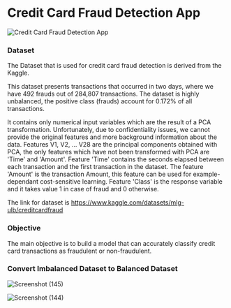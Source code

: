 # Credit Card Fraud Detection App

![Credit Card Fraud Detection App](https://github.com/AmandeepkaurCSE/CreditCard/assets/64351796/03b1da68-98cb-4ac5-81cc-3bb1c58d3f06)

### Dataset
The Dataset that is used for credit card fraud detection is derived from the Kaggle.

This dataset presents transactions that occurred in two days, where we have 492 frauds out of 284,807 transactions. The dataset is highly unbalanced, the positive class (frauds) account for 0.172% of all transactions.

It contains only numerical input variables which are the result of a PCA transformation. Unfortunately, due to confidentiality issues, we cannot provide the original features and more background information about the data. Features V1, V2, … V28 are the principal components obtained with PCA, the only features which have not been transformed with PCA are 'Time' and 'Amount'. Feature 'Time' contains the seconds elapsed between each transaction and the first transaction in the dataset. The feature 'Amount' is the transaction Amount, this feature can be used for example-dependant cost-sensitive learning. Feature 'Class' is the response variable and it takes value 1 in case of fraud and 0 otherwise.

The link for dataset is https://www.kaggle.com/datasets/mlg-ulb/creditcardfraud 

### Objective
The main objective is to build a model that can accurately classify credit card transactions as fraudulent or non-fraudulent.

### Convert Imbalanced Dataset to Balanced Dataset

![Screenshot (145)](https://github.com/AmandeepkaurCSE/CreditCard/assets/64351796/4bba5576-79a2-4b83-8e4f-1366aba96d1a)


![Screenshot (144)](https://github.com/AmandeepkaurCSE/CreditCard/assets/64351796/721a5cae-84f4-4c59-8028-1166c6bb6311)
